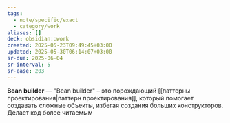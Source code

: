 ```yaml
---
tags:
  - note/specific/exact
  - category/work
aliases: []
deck: obsidian::work
created: 2025-05-23T09:49:45+03:00
updated: 2025-05-30T06:14:07+03:00
sr-due: 2025-06-04
sr-interval: 5
sr-ease: 203
---
```


**Bean builder**
—
"Bean builder" – это порождающий [[паттерны проектирования|паттерн проектирования]], который помогает создавать сложные объекты, избегая создания больших конструкторов. Делает код более читаемым
